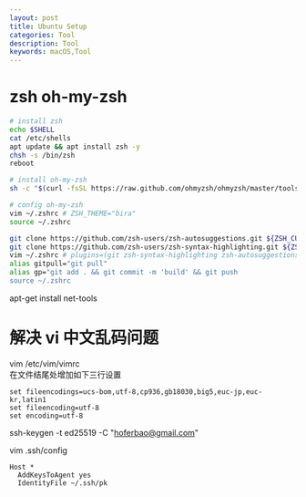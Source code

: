 ```yaml
---
layout: post
title: Ubuntu Setup
categories: Tool
description: Tool
keywords: macOS,Tool
---
```


# zsh oh-my-zsh

```sh
# install zsh
echo $SHELL
cat /etc/shells
apt update && apt install zsh -y
chsh -s /bin/zsh
reboot

# install oh-my-zsh
sh -c "$(curl -fsSL https://raw.github.com/ohmyzsh/ohmyzsh/master/tools/install.sh)"

# config oh-my-zsh
vim ~/.zshrc # ZSH_THEME="bira"
source ~/.zshrc

git clone https://github.com/zsh-users/zsh-autosuggestions.git ${ZSH_CUSTOM:-~/.oh-my-zsh/custom}/plugins/zsh-autosuggestions
git clone https://github.com/zsh-users/zsh-syntax-highlighting.git ${ZSH_CUSTOM:-~/.oh-my-zsh/custom}/plugins/zsh-syntax-highlighting
vim ~/.zshrc # plugins=(git zsh-syntax-highlighting zsh-autosuggestions)
alias gitpull="git pull"
alias gp="git add . && git commit -m 'build' && git push
source ~/.zshrc 
```

apt-get install net-tools

# 解决 vi 中文乱码问题

vim /etc/vim/vimrc  
在文件结尾处增加如下三行设置

```
set fileencodings=ucs-bom,utf-8,cp936,gb18030,big5,euc-jp,euc-kr,latin1
set fileencoding=utf-8
set encoding=utf-8
```

ssh-keygen -t ed25519 -C "hoferbao@gmail.com"

vim .ssh/config

```
Host *
  AddKeysToAgent yes
  IdentityFile ~/.ssh/pk
```
